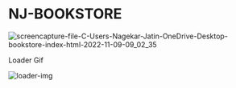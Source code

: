 # NJ-BOOKSTORE

![screencapture-file-C-Users-Nagekar-Jatin-OneDrive-Desktop-bookstore-index-html-2022-11-09-09_02_35](https://user-images.githubusercontent.com/114161888/200732502-a2d834bb-8616-4bdb-84a5-c4645deb2e2c.png)
 
 Loader Gif
 
 
![loader-img](https://user-images.githubusercontent.com/114161888/200732640-bad889dd-a771-4842-9f34-0d25125d1948.gif)

